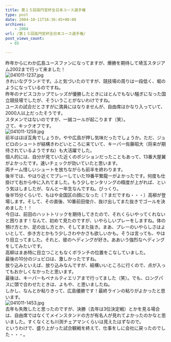 ```yaml
---
title: 第１５回高円宮杯全日本ユース選手権
type: post
date: 2004-10-11T16:36:45+00:00
archives:
    - 2004
url: /第１５回高円宮杯全日本ユース選手権/
post_views_count:
  - 65

---
```

昨年からにわか広島ユースファンになってますが、爆勝を期待して埼玉スタジアム2002まで行って来ました！  
<img alt="041011-1237.jpg" src="https://i0.wp.com/jqinglong.html.xdomain.jp/bimg/041011-1237.jpg" border="0" data-recalc-dims="1" />  
きれいなグランドです。ふと気づいたのですが、競技場の周りは一段低く、堀のようになっているのですね。  
昨年のナビスコカップでレッズが優勝したときにはとんでもない騒ぎになった国立競技場でしたが、そういうことがないわけですね。  
ユースの試合だとさすがに満員にはなりませんが、自由席はかなり入っていて、2000人以上だったそうです。  
スタメンではないのですが、一誠コールが起こります（笑）。  
さて、キックオフです。  
<img alt="041011-1259.jpg" src="https://i0.wp.com/jqinglong.html.xdomain.jp/bimg/041011-1259.jpg" border="0" data-recalc-dims="1" />  
前半はほぼ互角でしょうか。やや広島が押し気味だったでしょうか。ただ、ジュビロのシュートが結構きわどいところに来ていて、キーパー佐藤昭大（将来が期待されているようですね）も大活躍でした。  
個人的には、自分が見ていた近くのポジションだったこともあって、13番大屋翼がよかったです。速いチェックが効いていたと思います。  
両チーム惜しいシュートを放ちながらも前半を終わります。  
後半では、やはり近くでプレーしていた19番平繁龍一がよかったです。何度も仕掛けて右から中に入れてました。もう少しセンタリングの精度が上がれば、という気はしましたが、なんと一年生なんですね。びっくり。  
後半15分くらいで、もはや全国区の顔になった（？まだですね・・・）高柳が登場します。そして、その直後、10番前田俊介、抜け出してまた抜きでゴールを決めました！！  
今日は、前田のハットトリックを期待してきたので、それくらいやってくれないと困ります！なんて、初めて見たのですが、いやらしいプレーをしますね。体の預け方とか、足の出し方とか、そしてまた抜き。まあ、プレーのいやらしさはよいとして、歩き方とかもう少しさわやかさも欲しいかも。そうは言っても、やはり目立ってました。それと、彼のヘディングが好き。ああいう強烈なヘディングをしてみたいです。  
高柳はまあ特に目立つこともなくボランチの位置をこなしていました。  
最後の10分のジュビロは、激しかったですね。  
放り込みといえば、放り込みなんですが、結構いいところに行くので、点が入ってもおかしくなかったと思います。  
最後は、キーパーもペナルティエリアまで行ってました（笑）。でも、ロングパスに頭で合わせたときは、よもや、と思いましたね。  
しかし、なんとか粘りきって、広島優勝です！最終ラインの粘りがよかったと思います。  
<img alt="041011-1453.jpg" src="https://i1.wp.com/jqinglong.html.xdomain.jp/bimg/041011-1453.jpg" border="0" data-recalc-dims="1" />  
去年も失敗したと思ったのですが、決勝（去年は3位決定戦）とかを見る場合は、自由席ではなくてメインスタンドの方が有名人が見れてよかったのかなと思いました。すくなくとも川渕チェアマンくらいは見えたはずなので。  
というわけで、盛り上がった試合観戦を終えて、仕事をしに会社に戻ったのでした・・・。